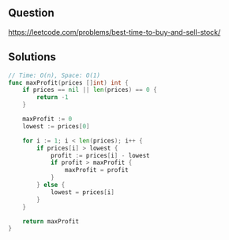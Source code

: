 ## Question

https://leetcode.com/problems/best-time-to-buy-and-sell-stock/

## Solutions

```go
// Time: O(n), Space: O(1)
func maxProfit(prices []int) int {
	if prices == nil || len(prices) == 0 {
		return -1
	}

	maxProfit := 0
	lowest := prices[0]

	for i := 1; i < len(prices); i++ {
		if prices[i] > lowest {
			profit := prices[i] - lowest
			if profit > maxProfit {
				maxProfit = profit
			}
		} else {
			lowest = prices[i]
		}
	}

	return maxProfit
}
```
